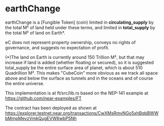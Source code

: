 # earthChange
earthChange is a [Fungible Token] (coin) limited in **circulating_supply** by the total M² of land held under these terms, and limited in **total_supply** by the total M² of land on Earth*.

eC does not represent property ownership, conveys no rights of governance, and suggests no expectation of profit.

(*)The land on Earth is currently around 150 Trillion M², but that may increase if land is added (whether floating or secured), so it is suggested total_supply be the entire surface area of planet, which is about 510 Quadrillion M².  This makes "CubeCoin" more obvious as we track all space above and below the surface as tunnels and in the oceans and of course the entire universe.

This implementation is at ft/src/lib.rs based on the NEP-141 example at https://github.com/near-examples/FT

The contract has been deployed as shown at https://explorer.testnet.near.org/transactions/CwXMsRmvNGo5xhBqbBWWbMmpMevzVmkQugEVW6wbP5Nh
